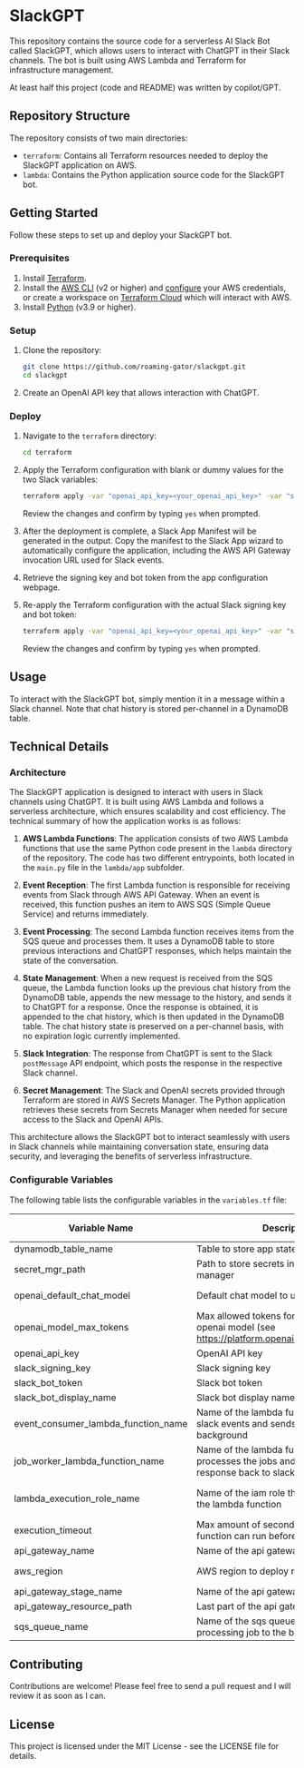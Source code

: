 # SlackGPT

This repository contains the source code for a serverless AI Slack Bot called SlackGPT, which allows users to interact with ChatGPT in their Slack channels. The bot is built using AWS Lambda and Terraform for infrastructure management.

At least half this project (code and README) was written by copilot/GPT.

## Repository Structure

The repository consists of two main directories:

- `terraform`: Contains all Terraform resources needed to deploy the SlackGPT application on AWS.
- `lambda`: Contains the Python application source code for the SlackGPT bot.

## Getting Started

Follow these steps to set up and deploy your SlackGPT bot.

### Prerequisites

1. Install [Terraform](https://www.terraform.io/downloads.html).
2. Install the [AWS CLI](https://aws.amazon.com/cli/) (v2 or higher) and [configure](https://docs.aws.amazon.com/cli/latest/userguide/cli-configure-quickstart.html) your AWS credentials, or create a workspace on [Terraform Cloud](https://app.terraform.io/signup/account) which will interact with AWS.
3. Install [Python](https://www.python.org/downloads/) (v3.9 or higher).

### Setup

1. Clone the repository:

   ```bash
   git clone https://github.com/roaming-gator/slackgpt.git
   cd slackgpt
   ```

2. Create an OpenAI API key that allows interaction with ChatGPT.

### Deploy

1. Navigate to the `terraform` directory:

   ```bash
   cd terraform
   ```

2. Apply the Terraform configuration with blank or dummy values for the two Slack variables:

   ```bash
   terraform apply -var "openai_api_key=<your_openai_api_key>" -var "slack_signing_key=<dummy_value>" -var "slack_bot_token=<dummy_value>"
   ```

   Review the changes and confirm by typing `yes` when prompted.

3. After the deployment is complete, a Slack App Manifest will be generated in the output. Copy the manifest to the Slack App wizard to automatically configure the application, including the AWS API Gateway invocation URL used for Slack events.

4. Retrieve the signing key and bot token from the app configuration webpage.

5. Re-apply the Terraform configuration with the actual Slack signing key and bot token:

   ```bash
   terraform apply -var "openai_api_key=<your_openai_api_key>" -var "slack_signing_key=<your_slack_signing_key>" -var "slack_bot_token=<your_slack_bot_token>"
   ```

   Review the changes and confirm by typing `yes` when prompted.

## Usage

To interact with the SlackGPT bot, simply mention it in a message within a Slack channel. Note that chat history is stored per-channel in a DynamoDB table.

## Technical Details

### Architecture

The SlackGPT application is designed to interact with users in Slack channels using ChatGPT. It is built using AWS Lambda and follows a serverless architecture, which ensures scalability and cost efficiency. The technical summary of how the application works is as follows:

1. **AWS Lambda Functions**: The application consists of two AWS Lambda functions that use the same Python code present in the `lambda` directory of the repository. The code has two different entrypoints, both located in the `main.py` file in the `lambda/app` subfolder.

2. **Event Reception**: The first Lambda function is responsible for receiving events from Slack through AWS API Gateway. When an event is received, this function pushes an item to AWS SQS (Simple Queue Service) and returns immediately.

3. **Event Processing**: The second Lambda function receives items from the SQS queue and processes them. It uses a DynamoDB table to store previous interactions and ChatGPT responses, which helps maintain the state of the conversation.

4. **State Management**: When a new request is received from the SQS queue, the Lambda function looks up the previous chat history from the DynamoDB table, appends the new message to the history, and sends it to ChatGPT for a response. Once the response is obtained, it is appended to the chat history, which is then updated in the DynamoDB table. The chat history state is preserved on a per-channel basis, with no expiration logic currently implemented.

5. **Slack Integration**: The response from ChatGPT is sent to the Slack `postMessage` API endpoint, which posts the response in the respective Slack channel.

6. **Secret Management**: The Slack and OpenAI secrets provided through Terraform are stored in AWS Secrets Manager. The Python application retrieves these secrets from Secrets Manager when needed for secure access to the Slack and OpenAI APIs.

This architecture allows the SlackGPT bot to interact seamlessly with users in Slack channels while maintaining conversation state, ensuring data security, and leveraging the benefits of serverless infrastructure.

### Configurable Variables

The following table lists the configurable variables in the `variables.tf` file:

| Variable Name                       | Description                                                                                      | Default Value             | Sensitive |
| ----------------------------------- | ------------------------------------------------------------------------------------------------ | ------------------------- | --------- |
| dynamodb_table_name                 | Table to store app state                                                                         | "slackgpt"                | No        |
| secret_mgr_path                     | Path to store secrets in AWS secret manager                                                      | "slackgpt"                | No        |
| openai_default_chat_model           | Default chat model to use                                                                        | "gpt-3.5-turbo"           | No        |
| openai_model_max_tokens             | Max allowed tokens for the specified openai model (see https://platform.openai.com/docs/models). | 4096                      | No        |
| openai_api_key                      | OpenAI API key                                                                                   | N/A                       | Yes       |
| slack_signing_key                   | Slack signing key                                                                                | N/A                       | Yes       |
| slack_bot_token                     | Slack bot token                                                                                  | N/A                       | Yes       |
| slack_bot_display_name              | Slack bot display name                                                                           | "slackgpt"                | No        |
| event_consumer_lambda_function_name | Name of the lambda function that receives slack events and sends them to the background          | "slackgpt-event-consumer" | No        |
| job_worker_lambda_function_name     | Name of the lambda function that processes the jobs and sends the response back to slack         | "slackgpt-job-worker"     | No        |
| lambda_execution_role_name          | Name of the iam role that gets created for the lambda function                                   | "slackgpt-lambda-role"    | No        |
| execution_timeout                   | Max amount of seconds that the lambda function can run before its terminated                     | 60                        | No        |
| api_gateway_name                    | Name of the api gateway                                                                          | "SlackGPT"                | No        |
| aws_region                          | AWS region to deploy resources                                                                   | "us-east-1"               | No        |
| api_gateway_stage_name              | Name of the api gateway stage                                                                    | "main"                    | No        |
| api_gateway_resource_path           | Last part of the api gateway endpoint path                                                       | "slackgpt"                | No        |
| sqs_queue_name                      | Name of the sqs queue for sending the processing job to the background                           | "slackgpt"                | No        |

## Contributing

Contributions are welcome! Please feel free to send a pull request and I will review it as soon as I can.

## License

This project is licensed under the MIT License - see the LICENSE file for details.
